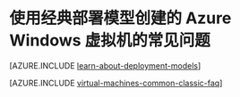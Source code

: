 <properties
	pageTitle="经典 VM 常见问题解答 | Azure"
	description="回答了通过经典部署模型创建的 Azure Windows 虚拟机的一些常见问题。"
	services="virtual-machines-windows"
	documentationCenter=""
	authors="cynthn"
	manager="timlt"
	editor=""
	tags="azure-service-management"/>

<tags
	ms.service="virtual-machines-windows"
	ms.date="05/05/2016"
	wacn.date="06/29/2016"/>

	
# 使用经典部署模型创建的 Azure Windows 虚拟机的常见问题

[AZURE.INCLUDE [learn-about-deployment-models](../../includes/learn-about-deployment-models-classic-include.md)]

[AZURE.INCLUDE [virtual-machines-common-classic-faq](../../includes/virtual-machines-common-classic-faq.md)]

<!---HONumber=Mooncake_0314_2016-->